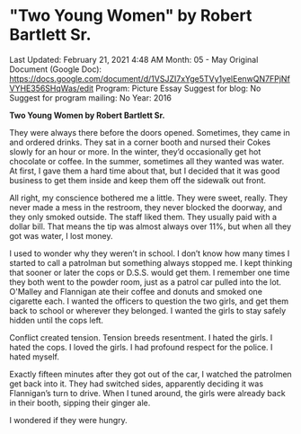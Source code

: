 # "Two Young Women" by Robert Bartlett Sr.

Last Updated: February 21, 2021 4:48 AM
Month: 05 - May
Original Document (Google Doc): https://docs.google.com/document/d/1VSJZI7xYge5TVy1yelEenwQN7FPjNfVYHE356SHqWas/edit
Program: Picture Essay
Suggest for blog: No
Suggest for program mailing: No
Year: 2016

**Two Young Women by Robert Bartlett Sr.**

They were always there before the doors opened. Sometimes, they came in and ordered drinks. They sat in a corner booth and nursed their Cokes slowly for an hour or more. In the winter, they’d occasionally get hot chocolate or coffee. In the summer, sometimes all they wanted was water. At first, I gave them a hard time about that, but I decided that it was good business to get them inside and keep them off the sidewalk out front.

All right, my conscience bothered me a little. They were sweet, really. They never made a mess in the restroom, they never blocked the doorway, and they only smoked outside. The staff liked them. They usually paid with a dollar bill. That means the tip was almost always over 11%, but when all they got was water, I lost money.

I used to wonder why they weren’t in school. I don’t know how many times I started to call a patrolman but something always stopped me. I kept thinking that sooner or later the cops or D.S.S. would get them. I remember one time they both went to the powder room, just as a patrol car pulled into the lot. O'Malley and Flannigan ate their coffee and donuts and smoked one cigarette each. I wanted the officers to question the two girls, and get them back to school or wherever they belonged. I wanted the girls to stay safely hidden until the cops left.

Conflict created tension. Tension breeds resentment. I hated the girls. I hated the cops. I loved the girls. I had profound respect for the police. I hated myself.

Exactly fifteen minutes after they got out of the car, I watched the patrolmen get back into it. They had switched sides, apparently deciding it was Flannigan’s turn to drive. When I tuned around, the girls were already back in their booth, sipping their ginger ale.

I wondered if they were hungry.